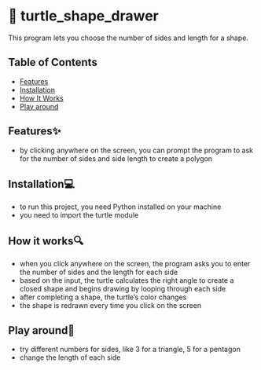 # 🐢 turtle_shape_drawer
This program lets you choose the number of sides and length for a shape.

## Table of Contents 
- [Features](#features)
- [Installation](#installation)
- [How It Works](#how-it-works)
- [Play around](#play-around)


## Features✨
- by clicking anywhere on the screen, you can prompt the program to ask for the number of sides and side length to create a polygon

## Installation💻
- to run this project, you need Python installed on your machine
- you need to import the turtle module

## How it works🔍
- when you click anywhere on the screen, the program asks you to enter the number of sides and the length for each side
- based on the input, the turtle calculates the right angle to create a closed shape and begins drawing by looping through each side
- after completing a shape, the turtle’s color changes
- the shape is redrawn every time you click on the screen

## Play around🎨
- try different numbers for sides, like 3 for a triangle, 5 for a pentagon
- change the length of each side
